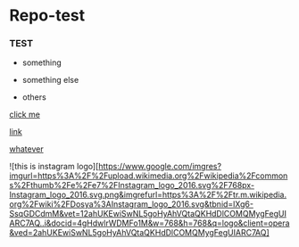 # Repo-test

### TEST

* something

- something else
+ others


[click me](https://www.google.com)

[link](http://www.reddit.com)

[whatever](https://stackoverflow.com)

![this is instagram logo][https://www.google.com/imgres?imgurl=https%3A%2F%2Fupload.wikimedia.org%2Fwikipedia%2Fcommons%2Fthumb%2Fe%2Fe7%2FInstagram_logo_2016.svg%2F768px-Instagram_logo_2016.svg.png&imgrefurl=https%3A%2F%2Ftr.m.wikipedia.org%2Fwiki%2FDosya%3AInstagram_logo_2016.svg&tbnid=lXg6-SsqGDCdmM&vet=12ahUKEwiSwNL5goHyAhVQtaQKHdDlCOMQMygFegUIARC7AQ..i&docid=4gHdwlrWDMFo1M&w=768&h=768&q=logo&client=opera&ved=2ahUKEwiSwNL5goHyAhVQtaQKHdDlCOMQMygFegUIARC7AQ]
